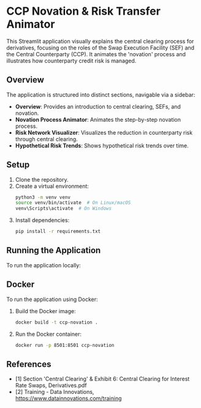 
# CCP Novation & Risk Transfer Animator

This Streamlit application visually explains the central clearing process for derivatives, focusing on the roles of the Swap Execution Facility (SEF) and the Central Counterparty (CCP). It animates the 'novation' process and illustrates how counterparty credit risk is managed.

## Overview

The application is structured into distinct sections, navigable via a sidebar:

*   **Overview**: Provides an introduction to central clearing, SEFs, and novation.
*   **Novation Process Animator**: Animates the step-by-step novation process.
*   **Risk Network Visualizer**: Visualizes the reduction in counterparty risk through central clearing.
*   **Hypothetical Risk Trends**: Shows hypothetical risk trends over time.

## Setup

1.  Clone the repository.
2.  Create a virtual environment:
    ```bash
    python3 -m venv venv
    source venv/bin/activate  # On Linux/macOS
    venv\Scripts\activate  # On Windows
    ```
3.  Install dependencies:
    ```bash
    pip install -r requirements.txt
    ```

## Running the Application

To run the application locally:

## Docker

To run the application using Docker:

1.  Build the Docker image:
    ```bash
    docker build -t ccp-novation .
    ```
2.  Run the Docker container:
    ```bash
    docker run -p 8501:8501 ccp-novation
    ```

## References

*   [1] Section 'Central Clearing' & Exhibit 6: Central Clearing for Interest Rate Swaps, Derivatives.pdf
*   [2] Training - Data Innovations, https://www.datainnovations.com/training

